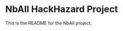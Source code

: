 # NbAIl HackHazard Project

This is the README for the NbAIl project.

<!-- Trigger Vercel Deploy --> 